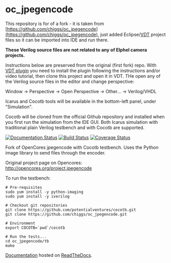 oc_jpegencode
=============
This repository is for of a fork - it is taken from [https://github.com/chiggs/oc_jpegencode](https://github.com/chiggs/oc_jpegencode),
just added Eclipse/[VDT](https://github.com/Elphel/vdt-plugin) project files so it can be imported into IDE and run there.

__These Verilog source files are not related to any of Elphel camera projects.__

Instructions below are preserved from the original (first fork) repo. With [VDT plugin](https://github.com/Elphel/vdt-plugin)
you need to install the plugin following the instructions and/or video tutorial, then clone this project and open it in VDT.
THe open any of the Verilog source files in the editor and change perspective:

Window -> Perspective -> Open Perspective -> Other... -> Verilog/VHDL

Icarus and Cocotb tools will be available in the bottom-left panel, under "Simulation".

Cocotb will be cloned from the official Github repository and installed when you first run the simulation from the IDE GUI.
Both Icarus simulation with traditional plain Verilog testbench and with Cocotb are supported. 

[![Documentation Status](https://readthedocs.org/projects/opencores-jpegencoder/badge/?version=latest)](http://opencores-jpegencoder.readthedocs.org/en/latest/)
[![Build Status](https://api.travis-ci.org/chiggs/oc_jpegencode.png?branch=master)](https://travis-ci.org/chiggs/oc_jpegencode)
[![Coverage Status](https://img.shields.io/coveralls/chiggs/oc_jpegencode.svg)](https://coveralls.io/r/chiggs/oc_jpegencode)

Fork of OpenCores jpegencode with Cocotb testbench. Uses the Python image library to send files through the encoder.

Original project page on Opencores: http://opencores.org/project,jpegencode

To run the testbench:

    # Pre-requisites
    sudo yum install -y python-imaging
    sudo yum install -y iverilog
    
    # Checkout git repositories
    git clone https://github.com/potentialventures/cocotb.git
    git clone https://github.com/chiggs/oc_jpegencode.git
    
    # Environment
    export COCOTB=`pwd`/cocotb
    
    # Run the tests...
    cd oc_jpegencode/tb
    make

[Documentation](http://opencores-jpegencoder.readthedocs.org/en/latest/) hosted on [ReadTheDocs](https://readthedocs.org/).
